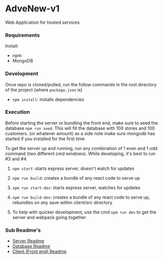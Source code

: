 # AdveNew-v1
Web Application for hosted services

### Requirements
Install: 
- npm
- MongoDB

### Development
Once repo is cloned/pulled, run the follow commands in the root directory of the project (where `package.json` is)
- `npm install`: installs dependencies

### Execution
Before starting the server or bundling the front end, make sure to seed the database `npm run seed`. This will fill the database with 100 stores and 100 customers. (or whatever amount) as a side note make sure mongodb has started if you installed for the first time

To get the server up and running, run any combination of 1 even and 1 odd command (two different cmd windows). While developing, it's best to run #3 and #4.
1. `npm start`: starts express server, doesn't watch for updates
2. `npm run build`: creates a bundle of any react code to serve up
3. `npm run start-dev`: starts express server, watches for updates
4. `npm run build-dev`: creates a bundle of any react code to serve up, rebundles on any save within client/src directory

5. To help with quicker development, use the cmd `npm run dev` to get the server and webpack going together.

### Sub Readme's
- [Server Readme](/server/README.md)
- [Database Readme](/database/README.md)
- [Client (Front end) Readme](/client/README.md)
